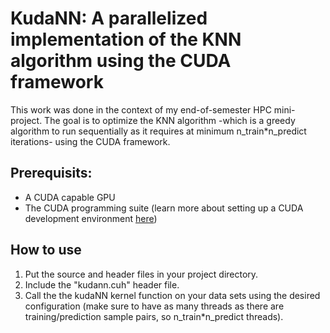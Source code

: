 # KudaNN: A parallelized implementation of the KNN algorithm using the CUDA framework

This work was done in the context of my end-of-semester HPC mini-project. The goal is to optimize the KNN algorithm -which is a greedy algorithm to run sequentially as it requires at minimum n_train*n_predict iterations- using the CUDA framework.  

## Prerequisits:
<ul>
<li>A CUDA capable GPU</li> 
<li>The CUDA programming suite (learn more about setting up a CUDA development environment <a href="https://docs.nvidia.com/cuda/cuda-installation-guide-microsoft-windows/">here</a>)</li>
</ul>

## How to use
<ol>
  <li>Put the source and header files in your project directory.</li>
<li>Include the "kudann.cuh" header file.</li>
<li>Call the the kudaNN kernel function on your data sets using the desired configuration (make sure to have as many threads as there are training/prediction sample pairs, so n_train*n_predict threads).</li>
 </ol>
